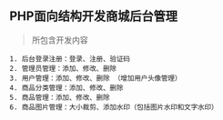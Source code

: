 ## PHP面向结构开发商城后台管理

> 所包含开发内容

```
1. 后台登录注册：登录、注册、验证码
2. 管理员管理：添加、修改、删除
3. 用户管理：添加、修改、删除 （增加用户头像管理）
4. 商品分类管理：添加、修改、删除
5. 商品管理：添加、修改、删除 
6. 商品图片管理：大小裁剪、添加水印（包括图片水印和文字水印）

```


